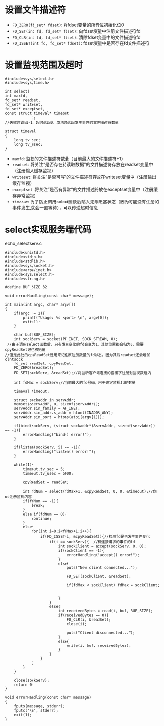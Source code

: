 # 设置文件描述符
- `FD_ZERO(fd_set* fdset)`: 将fdset变量的所有位初始化位0
- `FD_SET(int fd, fd_set* fdset)`: 向fdset变量中注册文件描述符fd
- `FD_CLR(int fd, fd_set* fdset)`: 清除fdset变量中的文件描述符fd
- `FD_ISSET(int fd, fd_set* fdset)`: fdset变量中是否存在fd文件描述符

# 设置监视范围及超时
```
#include<sys/select.h>
#include<sys/time.h>

int select(
int maxfd, 
fd_set* readset,
fd_set* writeset,
fd_set* exceptset, 
const struct timeval* timeout
            );
//失败时返回-1，超时返回0，成功时返回发生事件的文件描述符数量

struct timeval
{
    long tv_sec;
    long tv_usec;
}
```
- `maxfd`: 监视的文件描述符数量（目前最大的文件描述符+1）
- `readset`: 将关注“是否存在待读取数据”的文件描述符存放在readset变量中（注册输入缓存监视）
- `writeset`: 将关注”是否可写“的文件描述符存放在writeset变量中（注册输出缓存监视）
- `exceptset`: 将关注”是否有异常“的文件描述符放在exceptset变量中（注册缓存异常监视）
- `timeout`: 为了防止调用select函数后陷入无限阻塞状态（因为可能没有注册的事件发生,就会一直等待），可以传递超时信息

# select实现服务端代码
echo_selectserv.c
```
#include<unistd.h>
#include<stdio.h>
#include<stdlib.h>
#include<sys/socket.h>
#include<arpa/inet.h>
#include<sys/select.h>
#include<string.h>

#define BUF_SIZE 32

void errorHandling(const char* message);

int main(int argc, char* argv[])
{
    if(argc != 2){
        printf("Usage: %s <port> \n", argv[0]);
        exit(1);
    }

    char buf[BUF_SIZE];
    int sockServ = socket(PF_INET, SOCK_STREAM, 0);
 //由于调用select函数后，只有发生变化的fd会变为1，其他位置都会归为0，需要cpyReadSet记住初始值
//但是此处的cpyReadSet是用来记住原注册数量的fd状态，因为其后readset还会增加clntsock
    fd_set readSet, cpyReadSet;
    FD_ZERO(&readSet);
    FD_SET(sockServ, &readSet);//将监听客户端连接的套接字注册到监视数组内

    int fdMax = sockServ;//当前最大的fd号码，用于确定监视fd的数量
    
    timeval timeout;

    struct sockaddr_in servAddr;
    memset(&servAddr, 0, sizeof(servAddr));
    servAddr.sin_family = AF_INET;
    servAddr.sin_addr.s_addr = htonl(INADDR_ANY);
    servAddr.sin_port = htons(atoi(argv[1]));

    if(bind(sockServ, (struct sockaddr*)&servAddr, sizeof(servAddr)) == -1){
        errorHandling("bind() error!");
    }

    if(listen(sockServ, 5) == -1){
        errorHandling("listen() error!");
    }

    while(1){
        timeout.tv_sec = 5;
        timeout.tv_usec = 5000;

        cpyReadSet = readSet;

        int fdNum = select(fdMax+1, &cpyReadSet, 0, 0, &timeout);//向os注册监视内容
        if(fdNum == -1){
            break;
        }
        else if(fdNum == 0){
            continue;
        }
        else{
            for(int i=0;i<fdMax+1;i++){
                if(FD_ISSET(i, &cpyReadSet)){//检测fd是否发生事件变化
                    if(i == sockServ){  //有连接请求的事件的fd
                        int sockClient = accept(sockServ, 0, 0);
                        if(sockClient == -1){
                            errorHandling("accept() error!");
                        }
                        else{
                            puts("New client connected...");

                            FD_SET(sockClient, &readSet);

                            if(fdMax < sockClient) fdMax = sockClient;


                        }
                    }
                    else{
                        int receivedBytes = read(i, buf, BUF_SIZE);
                        if(receivedBytes == 0){
                            FD_CLR(i, &readSet);
                            close(i);

                            puts("Client disconnected...");
                        }
                        else{
                            write(i, buf, receivedBytes);
                        }
                    } 
                }
            }
        }
    }

    close(sockServ);
    return 0;
}

void errorHandling(const char* message)
{
    fputs(message, stderr);
    fputc('\n', stderr);
    exit(1);
}
```